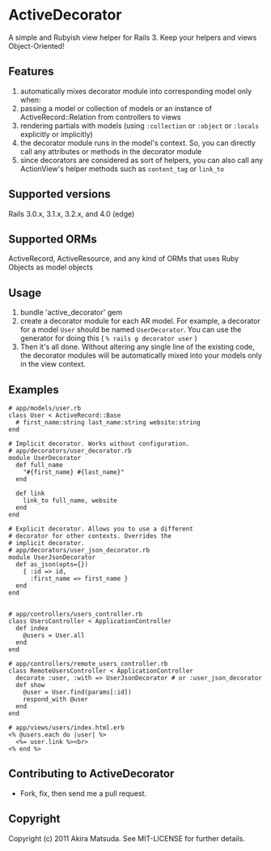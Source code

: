 # ActiveDecorator

A simple and Rubyish view helper for Rails 3. Keep your helpers and views Object-Oriented!


## Features ##

1. automatically mixes decorator module into corresponding model only when:
  1. passing a model or collection of models or an instance of ActiveRecord::Relation from controllers to views
  2. rendering partials with models (using `:collection` or `:object` or `:locals` explicitly or implicitly)
2. the decorator module runs in the model's context. So, you can directly call any attributes or methods in the decorator module
3. since decorators are considered as sort of helpers, you can also call any ActionView's helper methods such as `content_tag` or `link_to`


## Supported versions ##

Rails 3.0.x, 3.1.x, 3.2.x, and 4.0 (edge)


## Supported ORMs ##

ActiveRecord, ActiveResource, and any kind of ORMs that uses Ruby Objects as model objects


## Usage ##

1. bundle 'active_decorator' gem
2. create a decorator module for each AR model. For example, a decorator for a model `User` should be named `UserDecorator`.
You can use the generator for doing this ( `% rails g decorator user` )
3. Then it's all done. Without altering any single line of the existing code, the decorator modules will be automatically mixed into your models only in the view context.


## Examples ##

    # app/models/user.rb
    class User < ActiveRecord::Base
      # first_name:string last_name:string website:string
    end
    
    # Implicit decorator. Works without configuration.
    # app/decorators/user_decorator.rb
    module UserDecorator
      def full_name
        "#{first_name} #{last_name}"
      end
    
      def link
        link_to full_name, website
      end
    end

    # Explicit decorator. Allows you to use a different
    # decorator for other contexts. Overrides the
    # implicit decorator.
    # app/decorators/user_json_decorator.rb
    module UserJsonDecorator
      def as_json(opts={})
        { :id => id,
          :first_name => first_name }
      end
    end

    
    # app/controllers/users_controller.rb
    class UsersController < ApplicationController
      def index
        @users = User.all
      end
    end
    
    # app/controllers/remote_users_controller.rb
    class RemoteUsersController < ApplicationController
      decorate :user, :with => UserJsonDecorator # or :user_json_decorator
      def show 
        @user = User.find(params[:id])
        respond_with @user
      end
    end

    # app/views/users/index.html.erb
    <% @users.each do |user| %>
      <%= user.link %><br>
    <% end %>
    
 


## Contributing to ActiveDecorator ##

* Fork, fix, then send me a pull request.


## Copyright ##

Copyright (c) 2011 Akira Matsuda. See MIT-LICENSE for further details.
